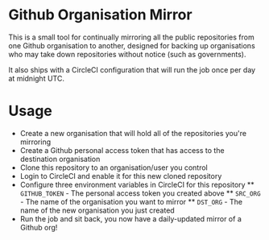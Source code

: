 Github Organisation Mirror
==========================

This is a small tool for continually mirroring all the public repositories from
one Github organisation to another, designed for backing up organisations who
may take down repositories without notice (such as governments).

It also ships with a CircleCI configuration that will run the job once per day
at midnight UTC.

Usage
=====

* Create a new organisation that will hold all of the repositories you're
  mirroring
* Create a Github personal access token that has access to the destination
  organisation
* Clone this repository to an organisation/user you control
* Login to CircleCI and enable it for this new cloned repository
* Configure three environment variables in CircleCI for this repository
** `GITHUB_TOKEN` - The personal access token you created above
** `SRC_ORG` - The name of the organisation you want to mirror
** `DST_ORG` - The name of the new organisation you just created
* Run the job and sit back, you now have a daily-updated mirror of a Github
  org!
